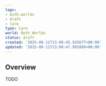 ```yaml
---
tags:
- both-worlds
- draft
- lore
type: Lore
world: Both Worlds
status: draft
created: '2025-08-11T13:08:45.925677+00:00'
updated: '2025-08-11T13:08:47.991089+00:00'
---
```




## Overview

TODO

